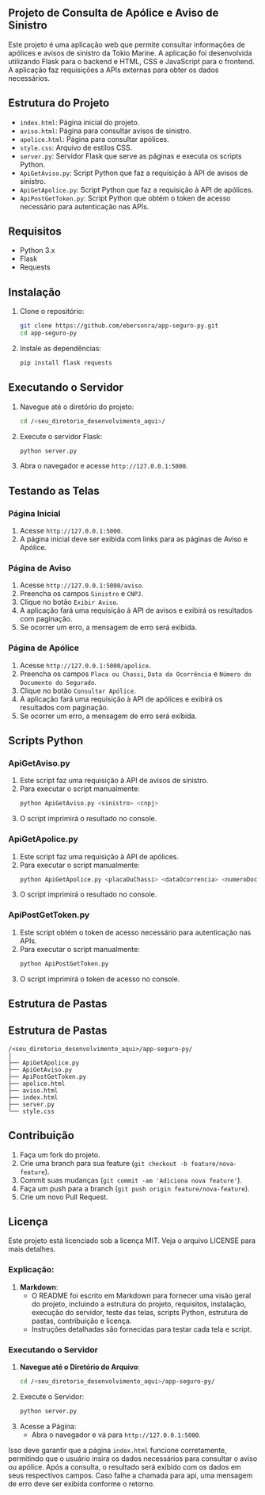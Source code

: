 ## Projeto de Consulta de Apólice e Aviso de Sinistro

Este projeto é uma aplicação web que permite consultar informações de apólices e avisos de sinistro da Tokio Marine. A aplicação foi desenvolvida utilizando Flask para o backend e HTML, CSS e JavaScript para o frontend. A aplicação faz requisições a APIs externas para obter os dados necessários.

## Estrutura do Projeto

- `index.html`: Página inicial do projeto.
- `aviso.html`: Página para consultar avisos de sinistro.
- `apolice.html`: Página para consultar apólices.
- `style.css`: Arquivo de estilos CSS.
- `server.py`: Servidor Flask que serve as páginas e executa os scripts Python.
- `ApiGetAviso.py`: Script Python que faz a requisição à API de avisos de sinistro.
- `ApiGetApolice.py`: Script Python que faz a requisição à API de apólices.
- `ApiPostGetToken.py`: Script Python que obtém o token de acesso necessário para autenticação nas APIs.

## Requisitos

- Python 3.x
- Flask
- Requests

## Instalação

1. Clone o repositório:
   ```sh
   git clone https://github.com/ebersonra/app-seguro-py.git
   cd app-seguro-py
   ```
2. Instale as dependências:
    ```sh
    pip install flask requests
    ```
## Executando o Servidor

1. Navegue até o diretório do projeto:
    ```sh
    cd /<seu_diretorio_desenvolvimento_aqui>/
    ```
2. Execute o servidor Flask:
    ```sh
    python server.py
    ```
3. Abra o navegador e acesse `http://127.0.0.1:5000`.

## Testando as Telas

### Página Inicial
1. Acesse `http://127.0.0.1:5000`.
2. A página inicial deve ser exibida com links para as páginas de Aviso e Apólice.

### Página de Aviso
1. Acesse `http://127.0.0.1:5000/aviso`.
2. Preencha os campos `Sinistro` e `CNPJ`.
3. Clique no botão `Exibir Aviso`.
4. A aplicação fará uma requisição à API de avisos e exibirá os resultados com paginação.
5. Se ocorrer um erro, a mensagem de erro será exibida.

### Página de Apólice
1. Acesse `http://127.0.0.1:5000/apolice`.
2. Preencha os campos `Placa ou Chassi`, `Data da Ocorrência` e `Número do Documento do Segurado`.
3. Clique no botão `Consultar Apólice`.
4. A aplicação fará uma requisição à API de apólices e exibirá os resultados com paginação.
5. Se ocorrer um erro, a mensagem de erro será exibida.

## Scripts Python
### ApiGetAviso.py
1. Este script faz uma requisição à API de avisos de sinistro.
2. Para executar o script manualmente:
    ```sh
    python ApiGetAviso.py <sinistro> <cnpj>
    ```
3. O script imprimirá o resultado no console.

### ApiGetApolice.py
1. Este script faz uma requisição à API de apólices.
2. Para executar o script manualmente:
    ```sh
    python ApiGetApolice.py <placaOuChassi> <dataOcorrencia> <numeroDocumentoSegurado>
    ```
3. O script imprimirá o resultado no console.
### ApiPostGetToken.py
1. Este script obtém o token de acesso necessário para autenticação nas APIs.
2. Para executar o script manualmente:
    ```sh
    python ApiPostGetToken.py
    ```
3. O script imprimirá o token de acesso no console.

## Estrutura de Pastas
## Estrutura de Pastas

```plaintext
/<seu_diretorio_desenvolvimento_aqui>/app-seguro-py/
│
├── ApiGetApolice.py
├── ApiGetAviso.py
├── ApiPostGetToken.py
├── apolice.html
├── aviso.html
├── index.html
├── server.py
└── style.css
```

## Contribuição

1. Faça um fork do projeto.
2. Crie uma branch para sua feature (`git checkout -b feature/nova-feature`).
3. Commit suas mudanças (`git commit -am 'Adiciona nova feature'`).
4. Faça um push para a branch (`git push origin feature/nova-feature`).
5. Crie um novo Pull Request.

## Licença

Este projeto está licenciado sob a licença MIT. Veja o arquivo LICENSE para mais detalhes.


### Explicação:
1. **Markdown**:
   - O README foi escrito em Markdown para fornecer uma visão geral do projeto, incluindo a estrutura do projeto, requisitos, instalação, execução do servidor, teste das telas, scripts Python, estrutura de pastas, contribuição e licença.
   - Instruções detalhadas são fornecidas para testar cada tela e script.

### Executando o Servidor

1. **Navegue até o Diretório do Arquivo**:
   ```sh
   cd /<seu_diretorio_desenvolvimento_aqui>/app-seguro-py/
   ```
2. Execute o Servidor:
    ```sh
    python server.py
    ```
3. Acesse a Página:
    - Abra o navegador e vá para `http://127.0.0.1:5000`.

Isso deve garantir que a página `index.html` funcione corretamente, permitindo que o usuário insira os dados necessários para consultar o aviso ou apólice. Após a consulta, o resultado será exibido com os dados em seus respectivos campos. Caso falhe a chamada para api, uma mensagem de erro deve ser exibida conforme o retorno.